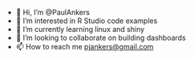 - 👋 Hi, I’m @PaulAnkers
- 👀 I’m interested in R Studio code examples
- 🌱 I’m currently learning linux and shiny
- 💞️ I’m looking to collaborate on building dashboards
- 📫 How to reach me pjankers@gmail.com

<!---
BlackieOBrien/BlackieOBrien is a ✨ special ✨ repository because its `README.md` (this file) appears on your GitHub profile.
You can click the Preview link to take a look at your changes.
--->
